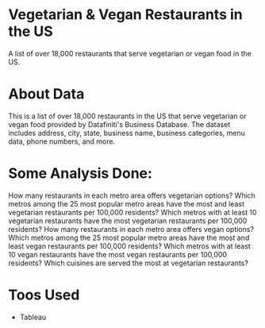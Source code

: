 # Vegetarian & Vegan Restaurants in the US

A list of over 18,000 restaurants that serve vegetarian or vegan food in the US.

# About Data

This is a list of over 18,000 restaurants in the US that serve vegetarian or vegan food provided by Datafiniti's Business Database. The dataset includes address, city, state, business name, business categories, menu data, phone numbers, and more.

# Some Analysis Done:

How many restaurants in each metro area offers vegetarian options?
Which metros among the 25 most popular metro areas have the most and least vegetarian restaurants per 100,000 residents?
Which metros with at least 10 vegetarian restaurants have the most vegetarian restaurants per 100,000 residents?
How many restaurants in each metro area offers vegan options?
Which metros among the 25 most popular metro areas have the most and least vegan restaurants per 100,000 residents?
Which metros with at least 10 vegan restaurants have the most vegan restaurants per 100,000 residents?
Which cuisines are served the most at vegetarian restaurants?

# Toos Used
* Tableau

